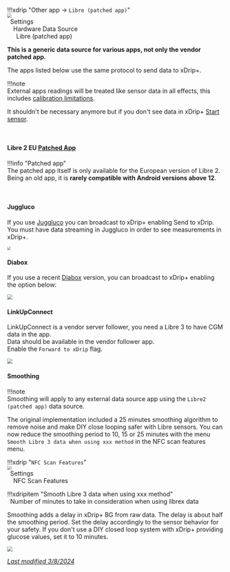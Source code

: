 !!!xdrip "Other app → `Libre (patched app)`"  
    <img src="../../images/hamburger_menu.png" style="zoom:60%;" />  
    &ensp;Settings  
    &emsp;Hardware Data Source  
    &ensp;&emsp;Libre (patched app)

**This is a generic data source for various apps, not only the vendor patched app.**

The apps listed below use the same protocol to send data to xDrip+.

!!!note  
    External apps readings will be treated like sensor data in all effects, this includes [calibration limitations](/calibrate/calibrate#libre-2-patched-app).

It shouldn't be necessary anymore but if you don't see data in xDrip+ [Start sensor](/use/startsensor#followers-and-companion-apps).

</br>

#### Libre 2 EU [Patched App](/troubleshoot/libre2#patched-app)

!!!info "Patched app"  
    The patched app itself is only available for the European version of Libre 2.  
    Being an old app, it is **rarely compatible with Android versions above 12**.

</br>

#### Juggluco

If you use [Juggluco](https://www.juggluco.nl/Juggluco/index.html) you can broadcast to xDrip+ enabling Send to xDrip. You must have data streaming in Juggluco in order to see measurements in xDrip+.

<img src="../images/Juggluco.png" style="zoom:50%;" />

</br>

#### Diabox

If you use a recent [Diabox](https://sirius.thetaphi.de/diabox/) version, you can broadcast to xDrip+ enabling the option below:

<img src="../images/Diabox4.png" style="zoom:75%;" />

</br>

#### LinkUpConnect

LinkUpConnect is a vendor server follower, you need a Libre 3 to have CGM data in the app.  
Data should be available in the vendor follower app.  
Enable the `Forward to xDrip` flag.

<img src="../images/LinkUpConnect.png" style="zoom:75%;" />

</br>

#### Smoothing

!!!note  
    Smoothing will apply to any external data source app using the `Libre2 (patched app)` data source.

The original implementation included a 25 minutes smoothing algorithm to remove noise and make DIY close looping safer with Libre sensors. You can now reduce the smoothing period to 10, 15 or 25 minutes with the menu `Smooth Libre 3 data when using xxx method` in the NFC scan features menu.

!!!xdrip "`NFC Scan Features`"  
    <img src="../../images/hamburger_menu.png" style="zoom:60%;" />  
    &ensp;Settings  
    &emsp;NFC Scan Features

!!!xdripitem "Smooth Libre 3 data when using xxx method"  
    &ensp;Number of minutes to take in consideration when using librex data

Smoothing adds a delay in xDrip+ BG from raw data. The delay is about half the smoothing period. Set the delay accordingly to the sensor behavior for your safety. If you don't use a DIY closed loop system with xDrip+ providing glucose values, set it to 10 minutes.

<img src="../images/M-S-HDS-NFC8.png" style="zoom:75%;" />

</br>

[*Last modified 3/8/2024*](https://github.com/NightscoutFoundation/xDrip/releases/tag/2024.08.02)
